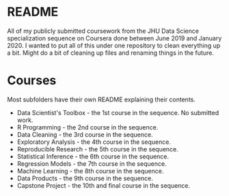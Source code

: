 # README
All of my publicly submitted coursework from the JHU Data Science specialization sequence on Coursera done between June 2019 and January 2020. I wanted to put all of this under one repository to clean everything up a bit. Might do a bit of cleaning up files and renaming things in the future.

# Courses

Most subfolders have their own README explaining their contents.

* Data Scientist's Toolbox - the 1st course in the sequence. No submitted work.
* R Programming - the 2nd course in the sequence.
* Data Cleaning - the 3rd course in the sequence.
* Exploratory Analysis - the 4th course in the sequence.
* Reproducible Research - the 5th course in the sequence.
* Statistical Inference - the 6th course in the sequence.
* Regression Models - the 7th course in the sequence.
* Machine Learning - the 8th course in the sequence.
* Data Products - the 9th course in the sequence.
* Capstone Project - the 10th and final course in the sequence.
